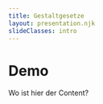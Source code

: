 ```yaml
---
title: Gestaltgesetze
layout: presentation.njk
slideClasses: intro
---
```


# Demo

Wo ist hier der Content?